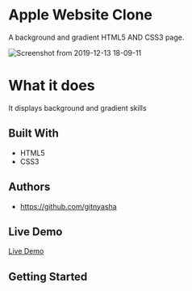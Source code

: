 # Apple Website Clone

A background and gradient HTML5 AND CSS3 page.

![Screenshot from 2019-12-13 18-09-11](https://user-images.githubusercontent.com/45620987/70814246-c219d800-1dd3-11ea-8304-32e1e003afe7.png)

# What it does

It displays background and gradient skills

## Built With

- HTML5
- CSS3

## Authors

- https://github.com/gitnyasha

## Live Demo

[Live Demo](https://gitnyasha.github.io/apple-website-clone/index.html)

## Getting Started
